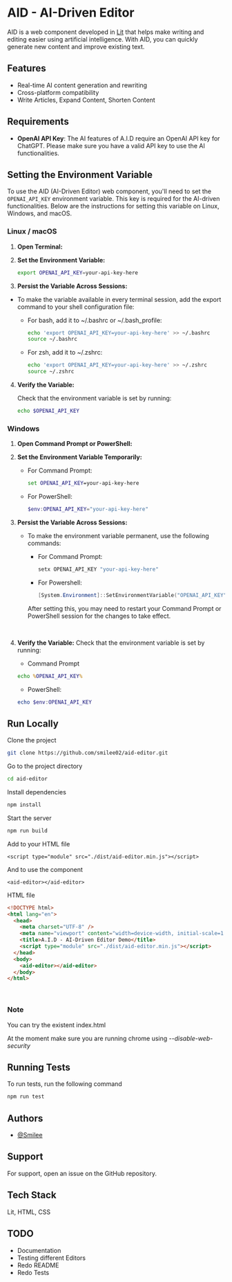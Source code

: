 # AID - AI-Driven Editor

AID is a web component developed in [Lit](https://lit.dev/) that helps make writing and editing easier using artificial intelligence. With AID, you can quickly generate new content and improve existing text.

## Features

- Real-time AI content generation and rewriting
- Cross-platform compatibility
- Write Articles, Expand Content, Shorten Content

## Requirements

- **OpenAI API Key**: The AI features of A.I.D require an OpenAI API key for ChatGPT. Please make sure you have a valid API key to use the AI functionalities.

## Setting the Environment Variable

To use the AID (AI-Driven Editor) web component, you'll need to set the `OPENAI_API_KEY` environment variable. This key is required for the AI-driven functionalities. Below are the instructions for setting this variable on Linux, Windows, and macOS.

### Linux / macOS

1. **Open Terminal:**

2. **Set the Environment Variable:**

   ```bash
   export OPENAI_API_KEY=your-api-key-here
   ```

3. **Persist the Variable Across Sessions:**

- To make the variable available in every terminal session, add the export command to your shell configuration file:

  - For bash, add it to ~/.bashrc or ~/.bash_profile:

    ```bash
    echo 'export OPENAI_API_KEY=your-api-key-here' >> ~/.bashrc
    source ~/.bashrc
    ```

  - For zsh, add it to ~/.zshrc:

    ```bash
    echo 'export OPENAI_API_KEY=your-api-key-here' >> ~/.zshrc
    source ~/.zshrc
    ```

4. **Verify the Variable:**

   Check that the environment variable is set by running:

   ```bash
   echo $OPENAI_API_KEY
   ```

### Windows

1.  **Open Command Prompt or PowerShell:**

2.  **Set the Environment Variable Temporarily:**

    - For Command Prompt:

      ```cmd
      set OPENAI_API_KEY=your-api-key-here
      ```

    - For PowerShell:

      ```powershell
      $env:OPENAI_API_KEY="your-api-key-here"
      ```

3.  **Persist the Variable Across Sessions:**

    - To make the environment variable permanent, use the following commands:

      - For Command Prompt:

        ```cmd
        setx OPENAI_API_KEY "your-api-key-here"
        ```

      - For Powershell:

        ```powershell
        [System.Environment]::SetEnvironmentVariable("OPENAI_API_KEY", "your-api-key-here", "User")
        ```

      After setting this, you may need to restart your Command Prompt or PowerShell session for the changes to take effect.

    <br>

4.  **Verify the Variable:**
    Check that the environment variable is set by running:

    - Command Prompt

    ```cmd
    echo %OPENAI_API_KEY%
    ```

    - PowerShell:

    ```powershell
    echo $env:OPENAI_API_KEY
    ```

## Run Locally

Clone the project

```bash
git clone https://github.com/smilee02/aid-editor.git
```

Go to the project directory

```bash
cd aid-editor
```

Install dependencies

```bash
npm install
```

Start the server

```bash
npm run build
```

Add to your HTML file

```
<script type="module" src="./dist/aid-editor.min.js"></script>
```

And to use the component

```
<aid-editor></aid-editor>
```

HTML file

```html
<!DOCTYPE html>
<html lang="en">
  <head>
    <meta charset="UTF-8" />
    <meta name="viewport" content="width=device-width, initial-scale=1.0" />
    <title>A.I.D - AI-Driven Editor Demo</title>
    <script type="module" src="./dist/aid-editor.min.js"></script>
  </head>
  <body>
    <aid-editor></aid-editor>
  </body>
</html>
```

<br>

### Note

You can try the existent index.html

At the moment make sure you are running chrome using _--disable-web-security_

## Running Tests

To run tests, run the following command

```bash
npm run test
```

## Authors

- [@Smilee](https://www.github.com/smilee02)

## Support

For support, open an issue on the GitHub repository.

## Tech Stack

Lit, HTML, CSS

## TODO

- Documentation
- Testing different Editors
- Redo README
- Redo Tests
